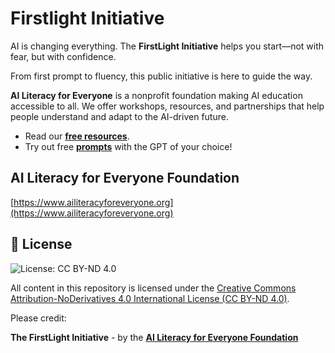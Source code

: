 
# Firstlight Initiative
AI is changing everything. The **FirstLight Initiative** helps you start—not with fear, but with confidence. 

From first prompt to fluency, this public initiative is here to guide the way.

**AI Literacy for Everyone** is a nonprofit foundation making AI education accessible to all. We offer workshops, resources, and partnerships that help people understand and adapt to the AI-driven future.

- Read our **[free resources](https://github.com/ailiteracyforeveryone/firstlight/blob/main/docs/README.md)**.
- Try out free **[prompts](https://github.com/ailiteracyforeveryone/firstlight/blob/main/prompts/README.md)** with the GPT of your choice!


## AI Literacy for Everyone Foundation 
[https://www.ailiteracyforeveryone.org](https://www.ailiteracyforeveryone.org)

## 📄 License

![License: CC BY-ND 4.0](https://img.shields.io/badge/License-CC%20BY--ND%204.0-lightgrey.svg)

All content in this repository is licensed under the 
[Creative Commons Attribution-NoDerivatives 4.0 International License (CC BY-ND 4.0)](https://creativecommons.org/licenses/by-nd/4.0/).

Please credit:

**The FirstLight Initiative** - by the 
[**AI Literacy for Everyone Foundation**](https://www.ailiteracyforeveryone.org)
